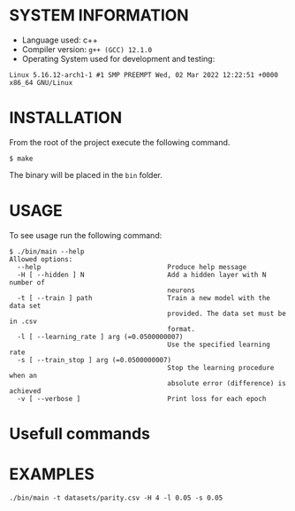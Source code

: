 
# SYSTEM INFORMATION

- Language used: c++
- Compiler version: `g++ (GCC) 12.1.0`
- Operating System used for development and testing:

```
Linux 5.16.12-arch1-1 #1 SMP PREEMPT Wed, 02 Mar 2022 12:22:51 +0000 x86_64 GNU/Linux
```

# INSTALLATION
From the root of the project execute the following command.

`$ make`

The binary will be placed in the `bin` folder.

# USAGE

To see usage run the following command:

```
$ ./bin/main --help
Allowed options:
  --help                                Produce help message
  -H [ --hidden ] N                     Add a hidden layer with N number of 
                                        neurons
  -t [ --train ] path                   Train a new model with the data set 
                                        provided. The data set must be in .csv 
                                        format.
  -l [ --learning_rate ] arg (=0.0500000007)
                                        Use the specified learning rate
  -s [ --train_stop ] arg (=0.0500000007)
                                        Stop the learning procedure when an 
                                        absolute error (difference) is achieved
  -v [ --verbose ]                      Print loss for each epoch
```

# Usefull commands


# EXAMPLES

`./bin/main -t datasets/parity.csv -H 4 -l 0.05 -s 0.05`
